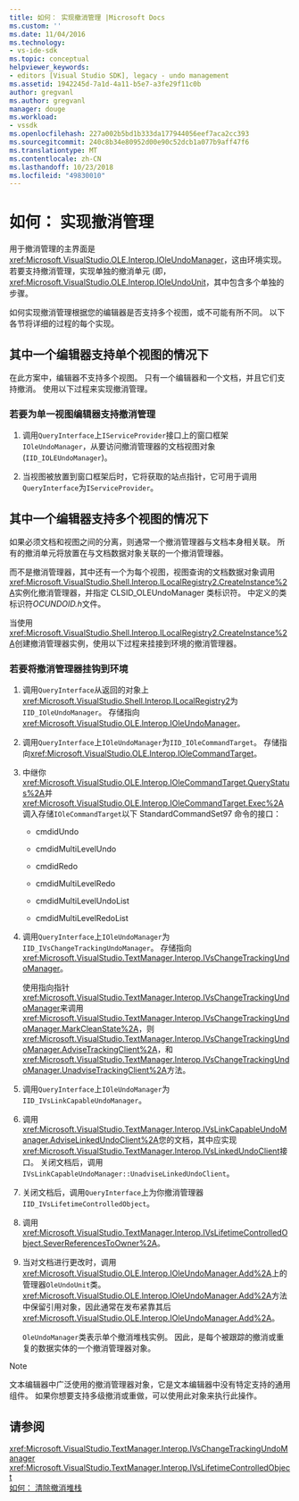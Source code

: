 ```yaml
---
title: 如何： 实现撤消管理 |Microsoft Docs
ms.custom: ''
ms.date: 11/04/2016
ms.technology:
- vs-ide-sdk
ms.topic: conceptual
helpviewer_keywords:
- editors [Visual Studio SDK], legacy - undo management
ms.assetid: 1942245d-7a1d-4a11-b5e7-a3fe29f11c0b
author: gregvanl
ms.author: gregvanl
manager: douge
ms.workload:
- vssdk
ms.openlocfilehash: 227a002b5bd1b333da177944056eef7aca2cc393
ms.sourcegitcommit: 240c8b34e80952d00e90c52dcb1a077b9aff47f6
ms.translationtype: MT
ms.contentlocale: zh-CN
ms.lasthandoff: 10/23/2018
ms.locfileid: "49830010"
---
```

# <a name="how-to-implement-undo-management"></a>如何： 实现撤消管理
用于撤消管理的主界面是<xref:Microsoft.VisualStudio.OLE.Interop.IOleUndoManager>，这由环境实现。 若要支持撤消管理，实现单独的撤消单元 (即， <xref:Microsoft.VisualStudio.OLE.Interop.IOleUndoUnit>，其中包含多个单独的步骤。  
  
 如何实现撤消管理根据您的编辑器是否支持多个视图，或不可能有所不同。 以下各节将详细的过程的每个实现。  
  
## <a name="cases-where-an-editor-supports-a-single-view"></a>其中一个编辑器支持单个视图的情况下  
 在此方案中，编辑器不支持多个视图。 只有一个编辑器和一个文档，并且它们支持撤消。 使用以下过程来实现撤消管理。  
  
### <a name="to-support-undo-management-for-a-single-view-editor"></a>若要为单一视图编辑器支持撤消管理  
  
1.  调用`QueryInterface`上`IServiceProvider`接口上的窗口框架`IOleUndoManager`，从要访问撤消管理器的文档视图对象 (`IID_IOLEUndoManager`)。  
  
2.  当视图被放置到窗口框架后时，它将获取的站点指针，它可用于调用`QueryInterface`为`IServiceProvider`。  
  
## <a name="cases-where-an-editor-supports-multiple-views"></a>其中一个编辑器支持多个视图的情况下  
 如果必须文档和视图之间的分离，则通常一个撤消管理器与文档本身相关联。 所有的撤消单元将放置在与文档数据对象关联的一个撤消管理器。  
  
 而不是撤消管理器，其中还有一个为每个视图，视图查询的文档数据对象调用<xref:Microsoft.VisualStudio.Shell.Interop.ILocalRegistry2.CreateInstance%2A>实例化撤消管理器，并指定 CLSID_OLEUndoManager 类标识符。 中定义的类标识符*OCUNDOID.h*文件。  
  
 当使用<xref:Microsoft.VisualStudio.Shell.Interop.ILocalRegistry2.CreateInstance%2A>创建撤消管理器实例，使用以下过程来挂接到环境的撤消管理器。  
  
### <a name="to-hook-your-undo-manager-into-the-environment"></a>若要将撤消管理器挂钩到环境  
  
1. 调用`QueryInterface`从返回的对象上<xref:Microsoft.VisualStudio.Shell.Interop.ILocalRegistry2>为`IID_IOleUndoManager`。 存储指向<xref:Microsoft.VisualStudio.OLE.Interop.IOleUndoManager>。  
  
2. 调用`QueryInterface`上`IOleUndoManager`为`IID_IOleCommandTarget`。 存储指向<xref:Microsoft.VisualStudio.OLE.Interop.IOleCommandTarget>。  
  
3. 中继你<xref:Microsoft.VisualStudio.OLE.Interop.IOleCommandTarget.QueryStatus%2A>并<xref:Microsoft.VisualStudio.OLE.Interop.IOleCommandTarget.Exec%2A>调入存储`IOleCommandTarget`以下 StandardCommandSet97 命令的接口：  
  
   -   cmdidUndo  
  
   -   cmdidMultiLevelUndo  
  
   -   cmdidRedo  
  
   -   cmdidMultiLevelRedo  
  
   -   cmdidMultiLevelUndoList  
  
   -   cmdidMultiLevelRedoList  
  
4. 调用`QueryInterface`上`IOleUndoManager`为`IID_IVsChangeTrackingUndoManager`。 存储指向<xref:Microsoft.VisualStudio.TextManager.Interop.IVsChangeTrackingUndoManager>。  
  
    使用指向指针<xref:Microsoft.VisualStudio.TextManager.Interop.IVsChangeTrackingUndoManager>来调用<xref:Microsoft.VisualStudio.TextManager.Interop.IVsChangeTrackingUndoManager.MarkCleanState%2A>，则<xref:Microsoft.VisualStudio.TextManager.Interop.IVsChangeTrackingUndoManager.AdviseTrackingClient%2A>，和<xref:Microsoft.VisualStudio.TextManager.Interop.IVsChangeTrackingUndoManager.UnadviseTrackingClient%2A>方法。  
  
5. 调用`QueryInterface`上`IOleUndoManager`为`IID_IVsLinkCapableUndoManager`。  
  
6. 调用<xref:Microsoft.VisualStudio.TextManager.Interop.IVsLinkCapableUndoManager.AdviseLinkedUndoClient%2A>您的文档，其中应实现<xref:Microsoft.VisualStudio.TextManager.Interop.IVsLinkedUndoClient>接口。 关闭文档后，调用`IVsLinkCapableUndoManager::UnadviseLinkedUndoClient`。  
  
7. 关闭文档后，调用`QueryInterface`上为你撤消管理器`IID_IVsLifetimeControlledObject`。  
  
8. 调用 <xref:Microsoft.VisualStudio.TextManager.Interop.IVsLifetimeControlledObject.SeverReferencesToOwner%2A>。  
  
9. 当对文档进行更改时，调用<xref:Microsoft.VisualStudio.OLE.Interop.IOleUndoManager.Add%2A>上的管理器`OleUndoUnit`类。 <xref:Microsoft.VisualStudio.OLE.Interop.IOleUndoManager.Add%2A>方法中保留引用对象，因此通常在发布紧靠其后<xref:Microsoft.VisualStudio.OLE.Interop.IOleUndoManager.Add%2A>。  
  
   `OleUndoManager`类表示单个撤消堆栈实例。 因此，是每个被跟踪的撤消或重复的数据实体的一个撤消管理器对象。  
  
> [!NOTE]
>  文本编辑器中广泛使用的撤消管理器对象，它是文本编辑器中没有特定支持的通用组件。 如果你想要支持多级撤消或重做，可以使用此对象来执行此操作。  
  
## <a name="see-also"></a>请参阅  
 <xref:Microsoft.VisualStudio.TextManager.Interop.IVsChangeTrackingUndoManager>   
 <xref:Microsoft.VisualStudio.TextManager.Interop.IVsLifetimeControlledObject>   
 [如何： 清除撤消堆栈](../extensibility/how-to-clear-the-undo-stack.md)
